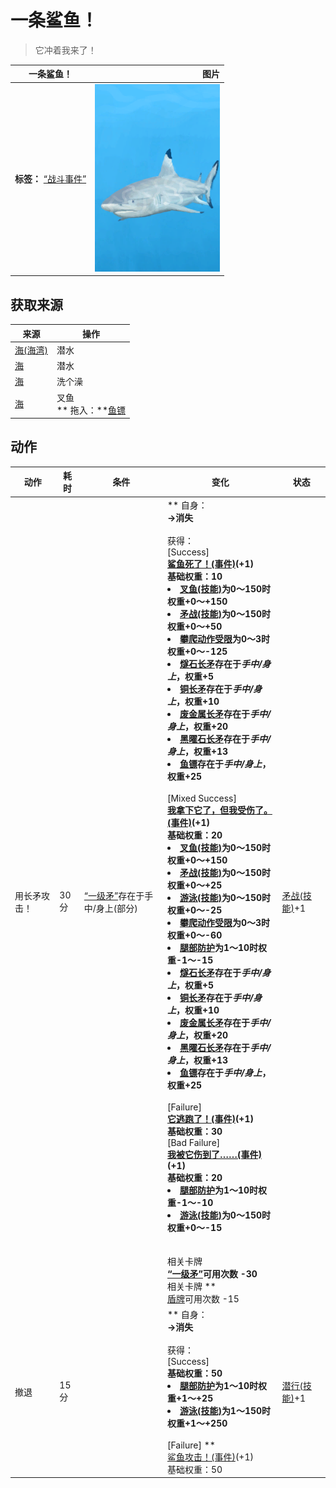 # 一条鲨鱼！  
> 它冲着我来了！  
  
  一条鲨鱼！  |   图片   
 ----  |  ----:   
 **标签：**	[“战斗事件”](tag_FightEvent.md)  |  <img decoding="async" src="Sprite/SharkEvent.png" href="a.md" style="max-width:300px;max-height:300px;">   
  
## 获取来源  
来源  |  操作  
----  |  ----  
[海(海湾)](Sea_Bay.md)  |  潜水  
[海](Sea_Raft.md)  |  潜水  
[海](Sea_Raft.md)  |  洗个澡  
[海](Sea_Raft.md)  |  叉鱼<br>** 拖入：**[鱼镖](HarpoonBone.md)  
## 动作  
动作  |  耗时  |  条件  |  变化  |  状态  
----  |  ----  |  ----  |  ----  |  ----  
用长矛攻击！<br>  |  30分  |  [“一级矛”](tag_Spear.md)存在于手中/身上(部分)  |  ** 自身：**<br>→消失<br><br>** 获得： **<br>** [Success] **<br>  [鲨鱼死了！(事件)](Event_SharkFightSuccess.md)(+1)<br>基础权重：10<li>[叉鱼(技能)](Skill_SpearFishing.md)为0～150时权重+0～+150</li><li>[矛战(技能)](Skill_SpearFighting.md)为0～150时权重+0～+50</li><li>[攀爬动作受限](ModifierClimb.md)为0～3时权重+0～-125</li><li>[燧石长矛](SpearFlint.md)存在于*手中/身上*，权重+5</li><li>[铜长矛](SpearCopper.md)存在于*手中/身上*，权重+10</li><li>[废金属长矛](SpearScrap.md)存在于*手中/身上*，权重+20</li><li>[黑曜石长矛](SpearObsidian.md)存在于*手中/身上*，权重+13</li><li>[鱼镖](HarpoonBone.md)存在于*手中/身上*，权重+25</li><br>** [Mixed Success] **<br>  [我拿下它了，但我受伤了。(事件)](Event_SharkFightMixedSuccess.md)(+1)<br>基础权重：20<li>[叉鱼(技能)](Skill_SpearFishing.md)为0～150时权重+0～+150</li><li>[矛战(技能)](Skill_SpearFighting.md)为0～150时权重+0～+25</li><li>[游泳(技能)](Skill_Swimming.md)为0～150时权重+0～-25</li><li>[攀爬动作受限](ModifierClimb.md)为0～3时权重+0～-60</li><li>[腿部防护](LegProtection.md)为1～10时权重-1～-15</li><li>[燧石长矛](SpearFlint.md)存在于*手中/身上*，权重+5</li><li>[铜长矛](SpearCopper.md)存在于*手中/身上*，权重+10</li><li>[废金属长矛](SpearScrap.md)存在于*手中/身上*，权重+20</li><li>[黑曜石长矛](SpearObsidian.md)存在于*手中/身上*，权重+13</li><li>[鱼镖](HarpoonBone.md)存在于*手中/身上*，权重+25</li><br>** [Failure] **<br>  [它逃跑了！(事件)](Event_SharkFightFailure.md)(+1)<br>基础权重：30<br>** [Bad Failure] **<br>  [我被它伤到了……(事件)](Event_SharkFightBadFailure.md)(+1)<br>基础权重：20<li>[腿部防护](LegProtection.md)为1～10时权重-1～-10</li><li>[游泳(技能)](Skill_Swimming.md)为0～150时权重+0～-15</li><br><br>** 相关卡牌 **<br>[“一级矛”](tag_Spear.md)可用次数  -30<br>** 相关卡牌 **<br>[盾牌](Shield.md)可用次数  -15  |  [矛战(技能)](Skill_SpearFighting.md)+1  
撤退<br>  |  15分  |    |  ** 自身：**<br>→消失<br><br>** 获得： **<br>** [Success] **<br>基础权重：50<li>[腿部防护](LegProtection.md)为1～10时权重+1～+25</li><li>[游泳(技能)](Skill_Swimming.md)为1～150时权重+1～+250</li><br>** [Failure] **<br>  [鲨鱼攻击！(事件)](Event_SharkFightFailedRetreat.md)(+1)<br>基础权重：50  |  [潜行(技能)](Skill_Stealth.md)+1  


<script>document.title="一条鲨鱼！ - 卡牌生存百科 Card Survival Wiki";</script>